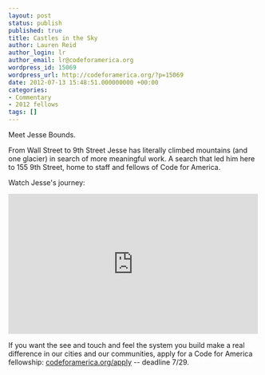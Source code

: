```yaml
---
layout: post
status: publish
published: true
title: Castles in the Sky
author: Lauren Reid
author_login: lr
author_email: lr@codeforamerica.org
wordpress_id: 15069
wordpress_url: http://codeforamerica.org/?p=15069
date: 2012-07-13 15:48:51.000000000 +00:00
categories:
- Commentary
- 2012 fellows
tags: []
---
```

Meet Jesse Bounds.

From Wall Street to 9th Street Jesse has literally climbed mountains (and one glacier) in search of more meaningful work. A search that led him here to 155 9th Street, home to staff and fellows of Code for America.

Watch Jesse's journey:

<iframe src="http://player.vimeo.com/video/44537196" frameborder="0" width="500" height="281"></iframe>

If you want the see and touch and feel the system you build make a real difference in our cities and our communities, apply for a Code for America fellowship: <a href="http://codeforamerica.org/apply" target="_blank">codeforamerica.org/apply</a> -- deadline 7/29.
